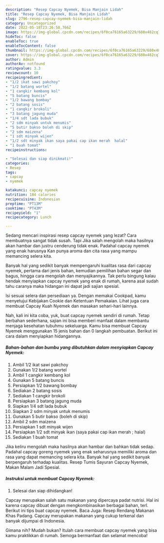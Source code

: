 ```yaml
---
description: "Resep Capcay Nyemek, Bisa Manjain Lidah"
title: "Resep Capcay Nyemek, Bisa Manjain Lidah"
slug: 2796-resep-capcay-nyemek-bisa-manjain-lidah
category: Uncategorized
date: 2022-05-18T23:26:58.766Z
image: https://img-global.cpcdn.com/recipes/6f0ca76165a63229/680x482cq70/capcay-nyemek-foto-resep-utama.jpg
hideToc: false
enableToc: true
enableTocContent: false
thumbnail: https://img-global.cpcdn.com/recipes/6f0ca76165a63229/680x482cq70/capcay-nyemek-foto-resep-utama.jpg
cover: https://img-global.cpcdn.com/recipes/6f0ca76165a63229/680x482cq70/capcay-nyemek-foto-resep-utama.jpg
author: Admin
authorAv: notfound
ratingvalue: 3.3
reviewcount: 10
recipeingredient:
- "1/2 ikat sawi pakchoy"
- "1/2 batang wortel"
- "1 cangkir kembang kol"
- "5 batang buncis"
- "1/2 bawang bombay"
- "2 batang sosis"
- "1 cangkir brokoli"
- "3 batang jagung muda"
- "1/4 sdt lada bubuk"
- "2 sdm minyak untuk menumis"
- "5 butir bakso boleh di skip"
- "2 sdm maizena"
- "1 sdt minyak wijen"
- "1/2 sdt minyak ikan saya pakai cap ikan merah  halal"
- "1 buah tomat"
recipeinstructions:

- "Selesai dan siap dinikmati!"
categories:
- Resep
tags:
- capcay
- nyemek

katakunci: capcay nyemek 
nutrition: 184 calories
recipecuisine: Indonesian
preptime: "PT13M"
cooktime: "PT43M"
recipeyield: "1"
recipecategory: Lunch

---
```



Sedang mencari inspirasi resep capcay nyemek yang lezat? Cara membuatnya sangat tidak susah. Tapi Jika salah mengolah maka hasilnya akan hambar dan justru cenderung tidak enak. Padahal capcay nyemek yang enak harusnya Kan punya aroma dan cita rasa yang mampu memancing selera kita.


Banyak hal yang sedikit banyak mempengaruhi kualitas rasa dari capcay nyemek, pertama dari jenis bahan, kemudian pemilihan bahan segar dan bagus, hingga cara mengolah dan menyajikannya. Tak perlu bingung kalau hendak menyiapkan capcay nyemek yang enak di rumah, karena asal sudah tahu caranya maka hidangan ini dapat jadi sajian spesial.

Isi sesuai selera dan persediaan ya. Dengan memakai Cookpad, kamu menyetujui Kebijakan Cookie dan Ketentuan Pemakaian. Lihat juga cara membuat Capcay Kuah Nyemek dan masakan sehari-hari lainnya.


Nah, kali ini kita coba, yuk, buat capcay nyemek sendiri di rumah. Tetap berbahan sederhana, sajian ini bisa memberi manfaat dalam membantu menjaga kesehatan tubuhmu sekeluarga. Kamu bisa membuat Capcay Nyemek menggunakan 15 jenis bahan dan 0 langkah pembuatan. Berikut ini cara dalam menyiapkan hidangannya.

<!--inarticleads1-->

##### Bahan-bahan dan bumbu yang dibutuhkan dalam menyiapkan Capcay Nyemek:

1. Ambil 1/2 ikat sawi pakchoy
1. Gunakan 1/2 batang wortel
1. Ambil 1 cangkir kembang kol
1. Gunakan 5 batang buncis
1. Persiapkan 1/2 bawang bombay
1. Sediakan 2 batang sosis
1. Sediakan 1 cangkir brokoli
1. Persiapkan 3 batang jagung muda
1. Siapkan 1/4 sdt lada bubuk
1. Siapkan 2 sdm minyak untuk menumis
1. Gunakan 5 butir bakso (boleh di skip)
1. Ambil 2 sdm maizena
1. Persiapkan 1 sdt minyak wijen
1. Persiapkan 1/2 sdt minyak ikan (saya pakai cap ikan merah ; halal)
1. Sediakan 1 buah tomat


Jika keliru mengolah maka hasilnya akan hambar dan bahkan tidak sedap. Padahal capcay goreng nyemek yang enak seharusnya memiliki aroma dan rasa yang dapat memancing selera kita. Banyak hal yang sedikit banyak berpengaruh terhadap kualitas. Resep Tumis Sayuran Capcay Nyemek, Makan Malam Jadi Spesial. 

<!--inarticleads2-->

##### Instruksi untuk membuat Capcay Nyemek:


1. Selesai dan siap dihidangkan!

Capcay merupakan salah satu makanan yang dipercaya padat nutrisi. Hal ini karena capcay dibuat dengan mengkombinasikan berbagai bahan, terl. Berikut ini tips buat capcay nyemek. Baca Juga: Resep Rendang Makanan Khas Padang. Capcay merupakan makanan yang cukup terkenal dan banyak dijumpai di Indonesia. 

Gimana nih? Mudah bukan? Itulah cara membuat capcay nyemek yang bisa kamu praktikkan di rumah. Semoga bermanfaat dan selamat mencoba!
